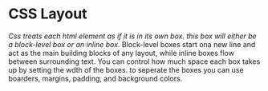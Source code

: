 # CSS Layout
*Css treats each html element as if it is in its own box. this box will either be a block-level box or an inline box.*
Block-level boxes start ona new line and act as the main building blocks of any layout, while inline boxes flow between surrounding text. You can control how much space each box takes up by setting the wdth of the boxes. to seperate the boxes you can use boarders, margins, padding, and background colors.
```

```

